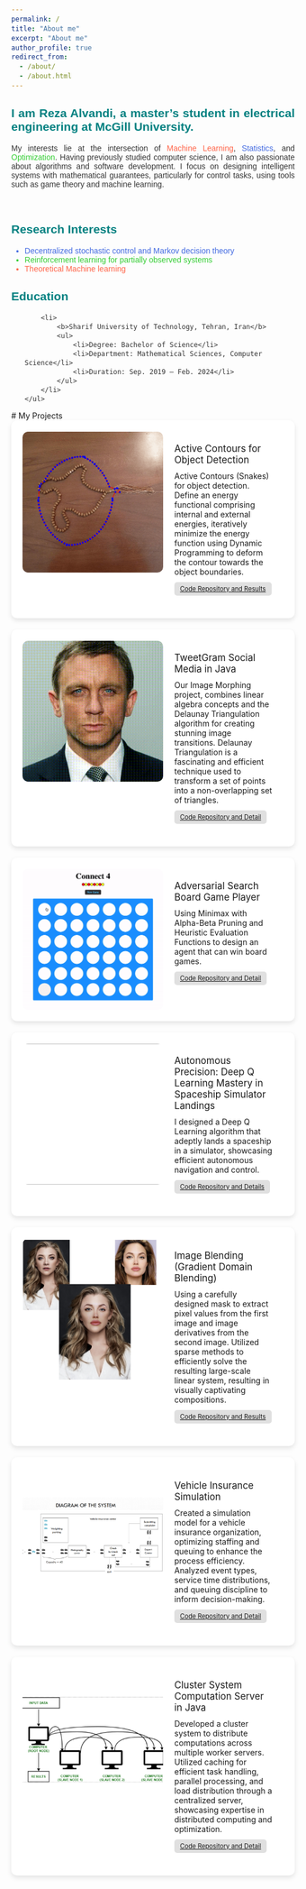 ```yaml
---
permalink: /
title: "About me"
excerpt: "About me"
author_profile: true
redirect_from: 
  - /about/
  - /about.html
---
```


<div style="text-align: justify; color: #333; font-family: Arial, sans-serif;">
    <h2 style="color: #008080;">I am Reza Alvandi, a master’s student in electrical engineering at McGill University.</h2>
    <p>My interests lie at the intersection of <span style="color: #FF6347;">Machine Learning</span>, <span style="color: #4169E1;">Statistics</span>, and <span style="color: #32CD32;">Optimization</span>. Having previously studied computer science, I am also passionate about algorithms and software development. I focus on designing intelligent systems with mathematical guarantees, particularly for control tasks, using tools such as game theory and machine learning.</p>
</div>

<br/>

<div style="color: #333; font-family: Arial, sans-serif;">
    <h2 style="color: #008080;">Research Interests</h2>
    <ul>
        <li style="color: #4169E1;">Decentralized stochastic control and Markov decision theory</li>
        <li style="color: #32CD32;">Reinforcement learning for partially observed systems</li>
        <li style="color: #FF6347;">Theoretical Machine learning</li>
    </ul>
</div>

<div style="color: #333; font-family: Arial, sans-serif;">
    <h2 style="color: #008080;">Education</h2>
    <ul>
        <!-- <li>
            <b>McGill University, Montreal, Canada</b>
            <ul>
                <li>Degree: Master of Science</li>
                <li>Department: Computer and Electrical Engineering, Electrical Engineering</li>
                <li>Duration: Sep. 2024 - Jun. 2026 (Expected)</li>
            </ul>
        </li> -->

        <li>
            <b>Sharif University of Technology, Tehran, Iran</b>
            <ul>
                <li>Degree: Bachelor of Science</li>
                <li>Department: Mathematical Sciences, Computer Science</li>
                <li>Duration: Sep. 2019 – Feb. 2024</li>
            </ul>
        </li>
    </ul>
</div>
# My Projects

<div class="card">
    <div class="logo">
        <img src="files/contour-ezgif.com-video-to-gif-converter.gif" alt="Active Contours for Object Detection">
    </div>
    <div class="content">
        <div class="title">Active Contours for Object Detection</div>
        <div class="description">
            Active Contours (Snakes) for object detection. Define an energy functional comprising internal and external
            energies, iteratively minimize the energy function using Dynamic Programming to deform the contour towards the
            object boundaries.
        </div>
        <div class="link"><a href="https://github.com/reza2002801/active-contours">Code Repository and Results</a></div>
    </div>
</div>

<div class="card">
    <div class="logo">
        <img src="files/morph (4).gif" alt="Image Morphing">
    </div>
    <div class="content">
        <div class="title">TweetGram Social Media in Java</div>
        <div class="description">
            Our Image Morphing project, combines linear algebra concepts and the Delaunay Triangulation algorithm for creating stunning image transitions. Delaunay Triangulation is a fascinating and efficient technique used to transform a set of points into a non-overlapping set of triangles.
        </div>
        <div class="link"><a href="https://github.com/reza2002801/ImageMorphing">Code Repository and Detail</a></div>
    </div>
</div>

<div class="card">
    <div class="logo">
        <img src="files/connectfour.gif" alt="Adversarial Search Board Game Player">
    </div>
    <div class="content">
        <div class="title">Adversarial Search Board Game Player</div>
        <div class="description">
            Using Minimax with Alpha-Beta Pruning and Heuristic Evaluation Functions to design an agent that can win
            board games.
        </div>
        <div class="link"><a href="https://github.com/reza2002801/Adversarial-Agent">Code Repository and Detail</a></div>
    </div>
</div>

<div class="card">
    <div class="logo">
        <img src="files/env_run.gif" alt="Autonomous Precision: Deep Q Learning Mastery in Spaceship Simulator Landings">
    </div>
    <div class="content">
        <div class="title">Autonomous Precision: Deep Q Learning Mastery in Spaceship Simulator Landings</div>
        <div class="description">
            I designed a Deep Q Learning algorithm that adeptly lands a spaceship in a simulator, showcasing efficient
            autonomous navigation and control.
        </div>
        <div class="link"><a href="https://github.com/reza2002801/Deep-Q-learning">Code Repository and Details</a></div>
    </div>
</div>

<div class="card">
    <div class="logo">
        <img src="files/Screenshot from 2024-06-05 14-44-19.png" alt="Image Blending (Gradient Domain Blending)">
    </div>
    <div class="content">
        <div class="title">Image Blending (Gradient Domain Blending)</div>
        <div class="description">
            Using a carefully designed mask to extract pixel values from the first image and image derivatives from the second
            image. Utilized sparse methods to efficiently solve the resulting large-scale linear system, resulting in visually
            captivating compositions.
        </div>
        <div class="link"><a href="https://github.com/reza2002801/Gradient-Domain-Blending">Code Repository and Results</a></div>
    </div>
</div>

<div class="card">
    <div class="logo">
        <img src="files/Screenshot from 2024-06-05 14-58-56.png" alt="Vehicle Insurance Simulation">
    </div>
    <div class="content">
        <div class="title">Vehicle Insurance Simulation</div>
        <div class="description">
            Created a simulation model for a vehicle insurance organization, optimizing staffing and queuing to enhance the
            process efficiency. Analyzed event types, service time distributions, and queuing discipline to inform
            decision-making.
        </div>
        <div class="link"><a href="https://github.com/reza2002801/Vehicle-insurance-simulation">Code Repository and Detail</a></div>
    </div>
</div>



<div class="card">
    <div class="logo">
        <img src="files/Screenshot from 2024-06-05 15-00-01.png" alt="Cluster System Computation Server in Java">
    </div>
    <div class="content">
        <div class="title">Cluster System Computation Server in Java</div>
        <div class="description">
            Developed a cluster system to distribute computations across multiple worker servers. Utilized caching for efficient
            task handling, parallel processing, and load distribution through a centralized server, showcasing expertise in
            distributed computing and optimization.
        </div>
        <div class="link"><a href="https://github.com/reza2002801/Cluster-System">Code Repository and Detail</a></div>
    </div>
</div>

<style>
    .card {
        background-color: white;
        border-radius: 10px;
        box-shadow: 0 4px 8px rgba(0, 0, 0, 0.1);
        display: flex;
        margin-bottom: 20px;
        overflow: hidden;
        padding: 20px;
    }
    .logo {
        border-radius: 10px;
        width: 250px; /* You can adjust the width as needed */
        height: 250px; /* You can adjust the height as needed */
        overflow: hidden;
        display: flex;
        align-items: center;
        justify-content: center;
    }
    .logo img {
        width: 100%;
        height: 100%;
        object-fit: cover;
    }
    .content {
        padding: 20px;
        flex: 1;
    }
    .title {
        font-size: 1.2em;
        margin-bottom: 10px;
    }
    .description {
        margin-bottom: 10px;
    }
    .link {
        background-color: #e0e0e0;
        border-radius: 5px;
        color: #333;
        display: inline-block;
        padding: 5px 10px;
        font-size: 0.8em;
    }
</style>
